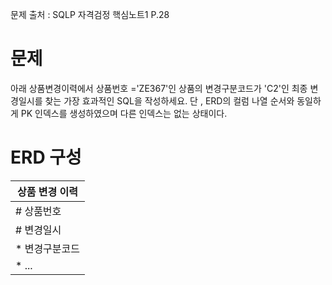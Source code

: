 문제 출처 : SQLP 자격검정 핵심노트1 P.28
# 문제 
아래 상품변경이력에서 상품번호 ='ZE367'인 상품의 변경구분코드가 'C2'인 최종 변경일시를 찾는 가장 효과적인 SQL을 작성하세요.
단 , ERD의 컬럼 나열 순서와 동일하게 PK 인덱스를 생성하였으며 다른 인덱스는 없는 상태이다.

# ERD 구성

|상품 변경 이력 |
|---|
|# 상품번호|
|# 변경일시|
|* 변경구분코드|
|* ...|
